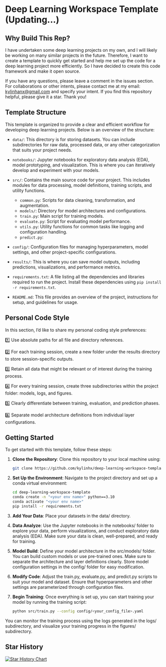 <!--
 * @Author: kylinhanx kylinhanx@gmail.com
 * @Date: 2024-12-31 16:36:19
 * @LastEditors: kylinhanx kylinhanx@gmail.com
 * @LastEditTime: 2024-12-31 22:40:33
 * @FilePath: \pipeline\README.md
 * @Description: README file
-->
# Deep Learning Workspace Template (Updating...)

## Why Build This Rep?

I have undertaken some deep learning projects on my own, and I will likely be working on many similar projects in the future. Therefore, I want to create a template to quickly get started and help me set up the code for a deep learning project more efficiently. So I have decided to create this code framework and make it open source. 

If you have any questions, please leave a comment in the issues section. For collaborations or other intents, please contact me at my email: kylinhanx@gmail.com and specify your intent. If you find this repository helpful, please give it a star. Thank you!

## Template Structure

This template is organized to provide a clear and efficient workflow for developing deep learning projects. Below is an overview of the structure:

- `data/`: This directory is for storing datasets. You can include subdirectories for raw data, processed data, or any other categorization that suits your project needs.

- `notebooks/`: Jupyter notebooks for exploratory data analysis (EDA), model prototyping, and visualization. This is where you can iteratively develop and experiment with your models.

- `src/`: Contains the main source code for your project. This includes modules for data processing, model definitions, training scripts, and utility functions.
  - `common.py`: Scripts for data cleaning, transformation, and augmentation.
  - `models/`: Directory for model architectures and configurations.
  - `train.py`: Main script for training models.
  - `evaluate.py`: Script for evaluating model performance.
  - `utils.py`: Utility functions for common tasks like logging and configuration handling.
  - `predict.py`: 

- `config/`: Configuration files for managing hyperparameters, model settings, and other project-specific configurations.

- `results/`: This is where you can save model outputs, including predictions, visualizations, and performance metrics.

- `requirements.txt`: A file listing all the dependencies and libraries required to run the project. Install these dependencies using `pip install -r requirements.txt`.

- `README.md`: This file provides an overview of the project, instructions for setup, and guidelines for usage.

## Personal Code Style

In this section, I’d like to share my personal coding style preferences:

1️⃣ Use absolute paths for all file and directory references.

2️⃣ For each training session, create a new folder under the results directory to store session-specific outputs.

3️⃣ Retain all data that might be relevant or of interest during the training process.

4️⃣ For every training session, create three subdirectories within the project folder: models, logs, and figures.

5️⃣ Clearly differentiate between training, evaluation, and prediction phases.

6️⃣ Separate model architecture definitions from individual layer configurations.

## Getting Started

To get started with this template, follow these steps:

1. **Clone the Repository**: Clone this repository to your local machine using:

   ```bash
   git clone https://github.com/kylinhx/deep-learning-workspace-template.git
   ```

2. **Set Up the Environment**: Navigate to the project directory and set up a conda virtual environment:

    ```bash
    cd deep-learning-workspace-template
    conda create -n "<your env name>" python==3.10
    conda activate "<your env name>"
    pip install -r requirements.txt
    ```
    
2. **Add Your Data**: Place your datasets in the data/ directory.

3. **Data Analyze**: Use the Jupyter notebooks in the notebooks/ folder to explore your data, perform visualizations, and conduct exploratory data analysis (EDA). Make sure your data is clean, well-prepared, and ready for training.

4. **Model Build**: Define your model architecture in the src/models/ folder. You can build custom models or use pre-trained ones. Make sure to separate the architecture and layer definitions clearly. Store model configuration settings in the config/ folder for easy modification.

5. **Modify Code**: Adjust the train.py, evaluate.py, and predict.py scripts to suit your model and dataset. Ensure that hyperparameters and other settings are parameterized through configuration files.

6. **Begin Training**: Once everything is set up, you can start training your model by running the training script:
    ```bash
    python src/train.py --config config/<your_config_file>.yaml
    ```
  You can monitor the training process using the logs generated in the logs/ subdirectory, and visualize your training progress in the figures/ subdirectory.



## Star History

[![Star History Chart](https://api.star-history.com/svg?repos=kylinhx/deep-learning-workspace-template&type=Date)](https://star-history.com/#kylinhx/deep-learning-workspace-template&Date)